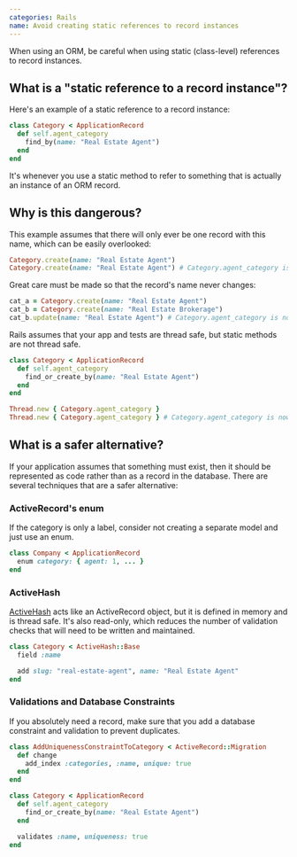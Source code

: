 ```yaml
---
categories: Rails
name: Avoid creating static references to record instances
---
```


When using an ORM, be careful when using static (class-level) references to record instances.

## What is a "static reference to a record instance"?

Here's an example of a static reference to a record instance:

```ruby
class Category < ApplicationRecord
  def self.agent_category
    find_by(name: "Real Estate Agent")
  end
end
```

It's whenever you use a static method to refer to something that is actually an instance of an ORM record.

## Why is this dangerous?

This example assumes that there will only ever be one record with this name, which can be easily overlooked:

```ruby
Category.create(name: "Real Estate Agent")
Category.create(name: "Real Estate Agent") # Category.agent_category is now non-deterministic
```

Great care must be made so that the record's name never changes:

```ruby
cat_a = Category.create(name: "Real Estate Agent")
cat_b = Category.create(name: "Real Estate Brokerage")
cat_b.update(name: "Real Estate Agent") # Category.agent_category is now non-deterministic
```

Rails assumes that your app and tests are thread safe, but static methods are not thread safe.

```ruby
class Category < ApplicationRecord
  def self.agent_category
    find_or_create_by(name: "Real Estate Agent")
  end
end

Thread.new { Category.agent_category }
Thread.new { Category.agent_category } # Category.agent_category is now non-deterministic. There may be duplicate records.
```

## What is a safer alternative?

If your application assumes that something must exist, then it should be represented as code rather than as a record in the database. There are several techniques that are a safer alternative:

### ActiveRecord's enum

If the category is only a label, consider not creating a separate model and just use an enum.

```ruby
class Company < ApplicationRecord
  enum category: { agent: 1, ... }
end
```

### ActiveHash

[ActiveHash](https://github.com/active-hash/active_hash) acts like an ActiveRecord object, but it is defined in memory and is thread safe. It's also read-only, which reduces the number of validation checks that will need to be written and maintained.

```ruby
class Category < ActiveHash::Base
  field :name

  add slug: "real-estate-agent", name: "Real Estate Agent"
end
```

### Validations and Database Constraints

If you absolutely need a record, make sure that you add a database constraint and validation to prevent duplicates.

```ruby
class AddUniquenessConstraintToCategory < ActiveRecord::Migration
  def change
    add_index :categories, :name, unique: true
  end
end

class Category < ApplicationRecord
  def self.agent_category
    find_or_create_by(name: "Real Estate Agent")
  end

  validates :name, uniqueness: true
end
```
